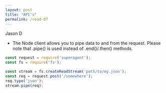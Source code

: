```yaml
---
layout: post
title: "API's"
permalink: /read-07
---
```

Jason D

* The Node client allows you to pipe data to and from the request. Please note that .pipe() is used instead of .end()/.then() methods.

``` javascript
const request = require('superagent');
const fs = require('fs');

const stream = fs.createReadStream('path/to/my.json');
const req = request.post('/somewhere');
req.type('json');
stream.pipe(req);

```